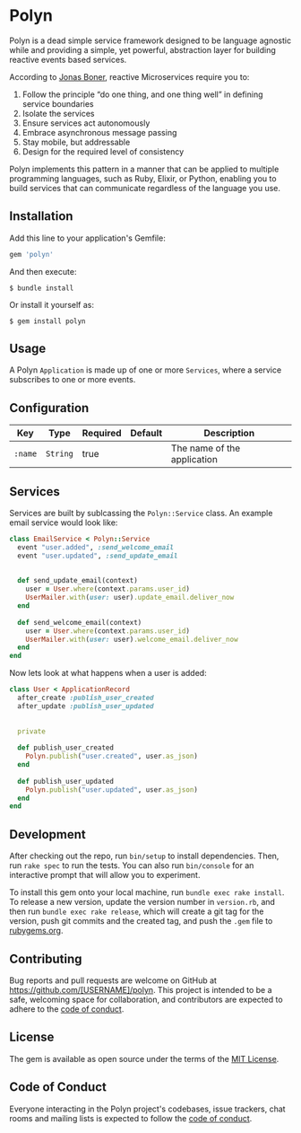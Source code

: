 # Polyn

Polyn is a dead simple service framework designed to be language agnostic while
and providing a simple, yet powerful, abstraction layer for building reactive events
based services.

According to [Jonas Boner](http://jonasboner.com/), reactive Microservices require you to:
1. Follow the principle “do one thing, and one thing well” in defining service boundaries
2. Isolate the services
3. Ensure services act autonomously
4. Embrace asynchronous message passing 
5. Stay mobile, but addressable 
6. Design for the required level of consistency

Polyn implements this pattern in a manner that can be applied to multiple programming
languages, such as Ruby, Elixir, or Python, enabling you to build services that can
communicate regardless of the language you use.

## Installation

Add this line to your application's Gemfile:

```ruby
gem 'polyn'
```

And then execute:

    $ bundle install

Or install it yourself as:

    $ gem install polyn

## Usage

A Polyn `Application` is made up of one or more `Services`, where a service subscribes
to one or more events.

## Configuration

| Key | Type | Required | Default | Description |
| --- | --- | --- | --- | --- |
| `:name` | `String` | true | | The name of the application |

## Services

Services are built by sublcassing the `Polyn::Service` class. An example email service
would look like:

```ruby
class EmailService < Polyn::Service
  event "user.added", :send_welcome_email
  event "user.updated", :send_update_email
  
  
  def send_update_email(context)
    user = User.where(context.params.user_id)
    UserMailer.with(user: user).update_email.deliver_now
  end
  
  def send_welcome_email(context)
    user = User.where(context.params.user_id)
    UserMailer.with(user: user).welcome_email.deliver_now
  end
end
```

Now lets look at what happens when a user is added:

```ruby
class User < ApplicationRecord
  after_create :publish_user_created
  after_update :publish_user_updated
  
  
  private
  
  def publish_user_created
    Polyn.publish("user.created", user.as_json)
  end
  
  def publish_user_updated
    Polyn.publish("user.updated", user.as_json)
  end
end
```


## Development

After checking out the repo, run `bin/setup` to install dependencies. Then, run 
`rake spec` to run the tests. You can also run `bin/console` for an interactive 
prompt that will allow you to experiment.

To install this gem onto your local machine, run `bundle exec rake install`. To 
release a new version, update the version number in `version.rb`, and then run 
`bundle exec rake release`, which will create a git tag for the version, push git 
commits and the created tag, and push the `.gem` file to
[rubygems.org](https://rubygems.org).

## Contributing

Bug reports and pull requests are welcome on GitHub at https://github.com/[USERNAME]/polyn. This project is intended to be a safe, welcoming space for collaboration, and contributors are expected to adhere to the [code of conduct](https://github.com/[USERNAME]/polyn/blob/master/CODE_OF_CONDUCT.md).

## License

The gem is available as open source under the terms of the [MIT License](https://opensource.org/licenses/MIT).

## Code of Conduct

Everyone interacting in the Polyn project's codebases, issue trackers, chat rooms and mailing lists is expected to follow the [code of conduct](https://github.com/[USERNAME]/polyn/blob/master/CODE_OF_CONDUCT.md).
